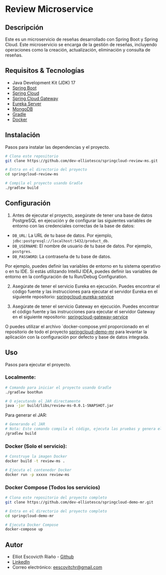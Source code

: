 # Review Microservice 

## Descripción
Este es un microservicio de reseñas desarrollado con Spring Boot y Spring Cloud.
Este microservicio se encarga de la gestión de reseñas, incluyendo operaciones
como la creación, actualización, eliminación y consulta de reseñas.


## Requisitos & Tecnologías
- Java Development Kit (JDK) 17
- [Spring Boot](https://spring.io/projects/spring-boot)
- [Spring Cloud](https://spring.io/projects/spring-cloud)
- [Spring Cloud Gateway](https://spring.io/projects/spring-cloud-gateway)
- [Eureka Server](https://cloud.spring.io/spring-cloud-netflix/multi/multi_spring-cloud-eureka-server.html)
- [MongoDB](https://www.mongodb.com/)
- [Gradle](https://gradle.org/)
- [Docker](https://www.docker.com/)

## Instalación
Pasos para instalar las dependencias y el proyecto.

```bash
# Clona este repositorio
git clone https://github.com/dev-elliotesco/springcloud-review-ms.git

# Entra en el directorio del proyecto
cd springcloud-review-ms

# Compila el proyecto usando Gradle
./gradlew build

```

## Configuración
1. Antes de ejecutar el proyecto, asegúrate de tener una base de datos PostgreSQL en ejecución 
y de configurar las siguientes variables de entorno con las credenciales correctas de la base de datos:

- `DB_URL`: La URL de tu base de datos. Por ejemplo, `jdbc:postgresql://localhost:5432/product_db`.
- `DB_USERNAME`: El nombre de usuario de tu base de datos. Por ejemplo, `postgres`.
- `DB_PASSWORD`: La contraseña de tu base de datos.

Por ejemplo, puedes definir las variables de entorno en tu sistema operativo o en tu IDE. Si estás 
utilizando IntelliJ IDEA, puedes definir las variables de entorno en la configuración de tu 
Run/Debug Configuration.

2. Asegúrate de tener el servicio Eureka en ejecución.
   Puedes encontrar el código fuente y las instrucciones para ejecutar el servidor
   Eureka en el siguiente repositorio: [springcloud-eureka-service](https://github.com/dev-elliotesco/springcloud-eureka-service)

3. Asegúrate de tener el servicio Gateway en ejecución.
   Puedes encontrar el código fuente y las instrucciones para ejecutar el servidor
   Gateway en el siguiente repositorio: [springcloud-gateway-service](https://github.com/dev-elliotesco/springcloud-gateway-service)

O  puedes utilizar el archivo `docker-compose.yml  proporcionado en el repositorio de todo el proyecto
[springcloud-demo-mr](https://github.com/dev-elliotesco/springcloud-demo-mr) para levantar la aplicación con la
configuración por defecto y base de datos integrada.

## Uso
Pasos para ejecutar el proyecto.

### Localmente:

```bash
# Comando para iniciar el proyecto usando Gradle
./gradlew bootRun
```

```bash
# O ejecutando el JAR directamente
java -jar build/libs/review-ms-0.0.1-SNAPSHOT.jar
```
Para generar el JAR:

```bash
# Generando el JAR
# Nota: Este comando compila el código, ejecuta las pruebas y genera el JAR
/gradlew build
```

### Docker (Solo el servicio):

```bash
# Construye la imagen Docker
docker build -t review-ms .

# Ejecuta el contenedor Docker
docker run -p xxxxx review-ms
```

### Docker Compose (Todos los servicios)

```bash
# Clona este repositorio del proyecto completo
git clone https://github.com/dev-elliotesco/springcloud-demo-mr.git

# Entra en el directorio del proyecto completo
cd springcloud-demo-mr

# Ejecuta Docker Compose
docker-compose up
```

## Autor
- Elliot Escovicth Riaño - [Github](https://github.com/dev-elliotesco)
- [LinkedIn](https://https://www.linkedin.com/in/elliot-escovitch-580007205/)
- Correo electrónico: eescovitchr@gmail.com